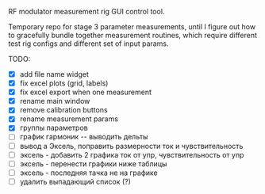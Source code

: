 RF modulator measurement rig GUI control tool.

Temporary repo for stage 3 parameter measurements, until I figure out how to gracefully bundle together measurement routines, which require different test rig configs and different set of input params.

TODO:

- [x] add file name widget
- [x] fix excel plots (grid, labels)
- [x] fix excel export when one measurement
- [x] rename main window
- [x] remove calibration buttons
- [x] rename measurement params
- [x] группы параметров
- [ ] график гармоник -- выводить дельты
- [ ] вывод а Эксель, поправить размерности ток и чувствительность
- [ ] эксель - добавить 2 графика ток от упр, чувствительность от упр
- [ ] эксель - перенести графики ниже таблицы
- [ ] эксель - последняя тачка не на графике
- [ ] удалить выпадающий список (?)
